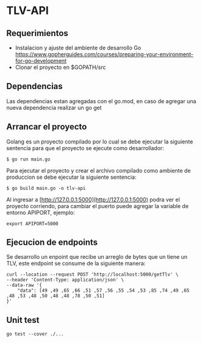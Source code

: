 # TLV-API

## Requerimientos

- Instalacion y ajuste del ambiente de desarrollo Go https://www.gopherguides.com/courses/preparing-your-environment-for-go-development
- Clonar el proyecto en $GOPATH/src

## Dependencias

Las dependencias estan agregadas con el go.mod, en caso de agregar una nueva dependencia realizar un go get

## Arrancar el proyecto

Golang es un proyecto compilado por lo cual se debe ejecutar la siguiente sentencia para que el proyecto se ejecute como desarrollador:

	$ go run main.go

Para ejecutar el proyecto y crear el archivo compilado como ambiente de produccion se debe ejecutar la siguiente sentencia:

	$ go build main.go -o tlv-api

Al ingresar a [http://127.0.0.1:5000](http://127.0.0.1:5000) podra ver el proyecto corriendo, para cambiar el puerto puede agregar la variable de entorno APIPORT, ejemplo:

````
export APIPORT=5000
````

## Ejecucion de endpoints

Se desarrollo un enpoint que recibe un arreglo de bytes que un tiene un TLV, este endpoint se consume de la siguiente manera:
````
curl --location --request POST 'http://localhost:5000/getTlv' \
--header 'Content-Type: application/json' \
--data-raw '{
    "data": [49 ,49 ,65 ,66 ,51 ,57 ,56 ,55 ,54 ,53 ,85 ,74 ,49 ,65 ,48 ,53 ,48 ,50 ,48 ,48 ,78 ,50 ,51]
}'
````

## Unit test

````
go test --cover ./... 
````